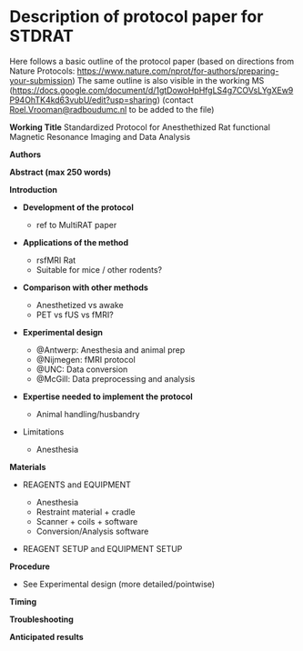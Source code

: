 # Description of protocol paper for STDRAT

Here follows a basic outline of the protocol paper (based on directions from Nature Protocols: https://www.nature.com/nprot/for-authors/preparing-your-submission)
The same outline is also visible in the working MS (https://docs.google.com/document/d/1gtDowoHpHfgLS4g7COVsLYgXEw9P94OhTK4kd63vubU/edit?usp=sharing) (contact Roel.Vrooman@radboudumc.nl to be added to the file)

**Working Title**
Standardized Protocol for Anesthethized Rat functional Magnetic Resonance Imaging and Data Analysis

**Authors**

**Abstract (max 250 words)**

**Introduction**

- **Development of the protocol**
    - ref to MultiRAT paper

- **Applications of the method**
    - rsfMRI Rat
    - Suitable for mice / other rodents? 	

- **Comparison with other methods**
    - Anesthetized vs awake
    - PET vs fUS vs fMRI?

- **Experimental design**
    - @Antwerp: Anesthesia and animal prep
    - @Nijmegen: fMRI protocol
    - @UNC: Data conversion
    - @McGill: Data preprocessing and analysis 

- **Expertise needed to implement the protocol**
    - Animal handling/husbandry	

- Limitations
    - Anesthesia

**Materials**
    
- REAGENTS and EQUIPMENT
    - Anesthesia
    - Restraint material + cradle
    - Scanner + coils + software
    - Conversion/Analysis software

- REAGENT SETUP and EQUIPMENT SETUP

**Procedure**

- See Experimental design (more detailed/pointwise)

**Timing**

**Troubleshooting**

**Anticipated results**
